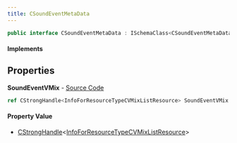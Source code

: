 ```yaml
---
title: CSoundEventMetaData
---
```


```csharp
public interface CSoundEventMetaData : ISchemaClass<CSoundEventMetaData>, ISchemaField, ISchemaClass, INativeHandle
```

#### Implements

## Properties

**SoundEventVMix** - [Source Code](https://github.com/swiftly-solution/swiftlys2/blob/master/managed/src/SwiftlyS2.Generated/Schemas/Interfaces/CSoundEventMetaData.cs#L16)

```csharp
ref CStrongHandle<InfoForResourceTypeCVMixListResource> SoundEventVMix { get; }
```

#### Property Value

- [CStrongHandle](/docs/api/shared/natives/cstronghandle-1)<[InfoForResourceTypeCVMixListResource](/docs/api/shared/schemadefinitions/infoforresourcetypecvmixlistresource)>

